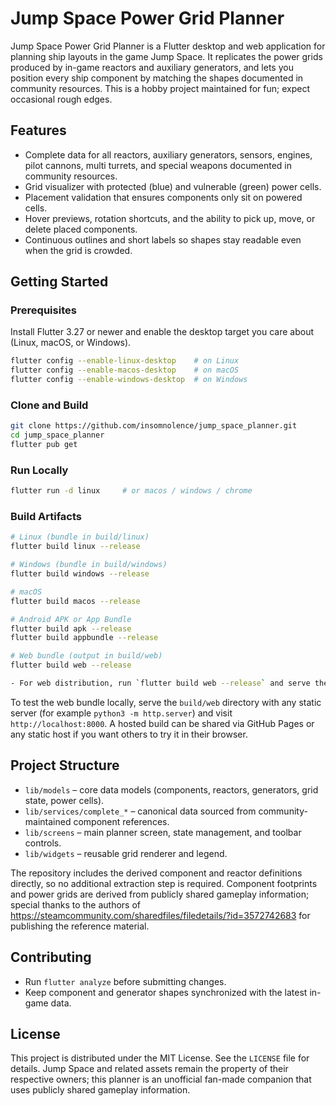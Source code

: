 # Jump Space Power Grid Planner

Jump Space Power Grid Planner is a Flutter desktop and web application for planning ship layouts in the game Jump Space. It replicates the power grids produced by in-game reactors and auxiliary generators, and lets you position every ship component by matching the shapes documented in community resources. This is a hobby project maintained for fun; expect occasional rough edges.  

## Features

- Complete data for all reactors, auxiliary generators, sensors, engines, pilot cannons, multi turrets, and special weapons documented in community resources.
- Grid visualizer with protected (blue) and vulnerable (green) power cells.
- Placement validation that ensures components only sit on powered cells.
- Hover previews, rotation shortcuts, and the ability to pick up, move, or delete placed components.
- Continuous outlines and short labels so shapes stay readable even when the grid is crowded.

## Getting Started

### Prerequisites

Install Flutter 3.27 or newer and enable the desktop target you care about (Linux, macOS, or Windows).

```bash
flutter config --enable-linux-desktop    # on Linux
flutter config --enable-macos-desktop    # on macOS
flutter config --enable-windows-desktop  # on Windows
```

### Clone and Build

```bash
git clone https://github.com/insomnolence/jump_space_planner.git
cd jump_space_planner
flutter pub get
```

### Run Locally

```bash
flutter run -d linux     # or macos / windows / chrome
```

### Build Artifacts

```bash
# Linux (bundle in build/linux)
flutter build linux --release

# Windows (bundle in build/windows)
flutter build windows --release

# macOS
flutter build macos --release

# Android APK or App Bundle
flutter build apk --release
flutter build appbundle --release

# Web bundle (output in build/web)
flutter build web --release

- For web distribution, run `flutter build web --release` and serve the contents of `build/web` from any static host.
```

To test the web bundle locally, serve the `build/web` directory with any static server (for example `python3 -m http.server`) and visit `http://localhost:8000`. A hosted build can be shared via GitHub Pages or any static host if you want others to try it in their browser.

## Project Structure

- `lib/models` – core data models (components, reactors, generators, grid state, power cells).
- `lib/services/complete_*` – canonical data sourced from community-maintained component references.
- `lib/screens` – main planner screen, state management, and toolbar controls.
- `lib/widgets` – reusable grid renderer and legend.

The repository includes the derived component and reactor definitions directly, so no additional extraction step is required. Component footprints and power grids are derived from publicly shared gameplay information; special thanks to the authors of https://steamcommunity.com/sharedfiles/filedetails/?id=3572742683 for publishing the reference material.

## Contributing

- Run `flutter analyze` before submitting changes.
- Keep component and generator shapes synchronized with the latest in-game data.

## License

This project is distributed under the MIT License. See the `LICENSE` file for details. Jump Space and related assets remain the property of their respective owners; this planner is an unofficial fan-made companion that uses publicly shared gameplay information.
